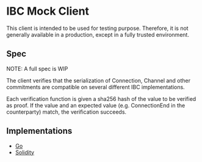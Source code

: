 # IBC Mock Client

This client is intended to be used for testing purpose. Therefore, it is not generally available in a production, except in a fully trusted environment.

## Spec

NOTE: A full spec is WIP

The client verifies that the serialization of Connection, Channel and other commitments are compatible on several different IBC implementations.

Each verification function is given a sha256 hash of the value to be verified as proof. If the value and an expected value (e.g. ConnectionEnd in the counterparty) match, the verification succeeds.

## Implementations

- [Go](./modules/light-clients/xx-mock)
- [Solidity](https://github.com/hyperledger-labs/yui-ibc-solidity/blob/main/contracts/core/MockClient.sol)
